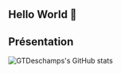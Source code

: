 ## Hello World 👋

## Présentation



<!--
**GTDeschamps/GTDeschamps** is a ✨ _special_ ✨ repository because its `README.md` (this file) appears on your GitHub profile.

Here are some ideas to get you started:

- 🔭 I’m currently working on ...
- 🌱 I’m currently learning ...
- 👯 I’m looking to collaborate on ...
- 🤔 I’m looking for help with ...
- 💬 Ask me about ...
- 📫 How to reach me: ...
- 😄 Pronouns: ...
- ⚡ Fun fact: ...
-->

![GTDeschamps's GitHub stats](https://github-readme-stats.vercel.app/api?username=GTDeschamps&show_icons=true&theme=radical)

